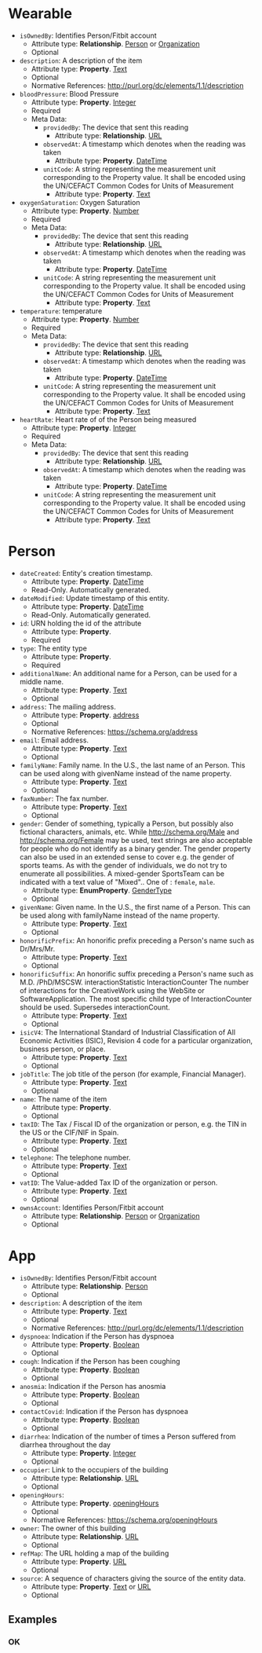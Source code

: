 # Wearable


-  `isOwnedBy`: Identifies Person/Fitbit account
   -  Attribute type: **Relationship**. [Person](http://schema.org/Person) or [Organization](https://schema.org/Organization)
   -  Optional
-  `description`: A description of the item
   -  Attribute type: **Property**. [Text](https://schema.org/Text)
   -  Optional
   -  Normative References: http://purl.org/dc/elements/1.1/description
-  `bloodPressure`: Blood Pressure
   -  Attribute type: **Property**. [Integer](https://schema.org/Integer)
   -  Required
   -  Meta Data: 
       -  `providedBy`: The device that sent this reading
           -  Attribute type: **Relationship**. [URL](https://schema.org/URL)
       -  `observedAt`: A timestamp which denotes when the reading was taken
           -  Attribute type: **Property**. [DateTime](https://schema.org/DateTime)
       -  `unitCode`: A string representing the measurement unit corresponding to the Property value. It shall be encoded using the UN/CEFACT Common Codes for Units of Measurement
           -  Attribute type: **Property**. [Text](https://schema.org/Text)
-  `oxygenSaturation`: Oxygen Saturation
   -  Attribute type: **Property**. [Number](https://schema.org/Number)
   -  Required
   -  Meta Data: 
       -  `providedBy`: The device that sent this reading
           -  Attribute type: **Relationship**. [URL](https://schema.org/URL)
       -  `observedAt`: A timestamp which denotes when the reading was taken
           -  Attribute type: **Property**. [DateTime](https://schema.org/DateTime)
       -  `unitCode`: A string representing the measurement unit corresponding to the Property value. It shall be encoded using the UN/CEFACT Common Codes for Units of Measurement
           -  Attribute type: **Property**. [Text](https://schema.org/Text)
-  `temperature`: temperature
   -  Attribute type: **Property**. [Number](https://schema.org/Number)
   -  Required
   -  Meta Data: 
       -  `providedBy`: The device that sent this reading
           -  Attribute type: **Relationship**. [URL](https://schema.org/URL)
       -  `observedAt`: A timestamp which denotes when the reading was taken
           -  Attribute type: **Property**. [DateTime](https://schema.org/DateTime)
       -  `unitCode`: A string representing the measurement unit corresponding to the Property value. It shall be encoded using the UN/CEFACT Common Codes for Units of Measurement
           -  Attribute type: **Property**. [Text](https://schema.org/Text)
-  `heartRate`: Heart rate of of the Person being measured
   -  Attribute type: **Property**. [Integer](https://schema.org/Integer)
   -  Required
   -  Meta Data: 
       -  `providedBy`: The device that sent this reading
           -  Attribute type: **Relationship**. [URL](https://schema.org/URL)
       -  `observedAt`: A timestamp which denotes when the reading was taken
           -  Attribute type: **Property**. [DateTime](https://schema.org/DateTime)
       -  `unitCode`: A string representing the measurement unit corresponding to the Property value. It shall be encoded using the UN/CEFACT Common Codes for Units of Measurement
           -  Attribute type: **Property**. [Text](https://schema.org/Text)



# Person


-  `dateCreated`: Entity's creation timestamp.
   -  Attribute type: **Property**. [DateTime](https://schema.org/DateTime)
   -  Read-Only. Automatically generated.
-  `dateModified`: Update timestamp of this entity.
   -  Attribute type: **Property**. [DateTime](https://schema.org/DateTime)
   -  Read-Only. Automatically generated.
-  `id`: URN holding the id of the attribute
   -  Attribute type: **Property**. 
   -  Required
-  `type`: The entity type
   -  Attribute type: **Property**. 
   -  Required
-  `additionalName`: An additional name for a Person, can be used for a middle name.
   -  Attribute type: **Property**. [Text](https://schema.org/Text)
   -  Optional
-  `address`: The mailing address.
   -  Attribute type: **Property**. [address](https://schema.org/address)
   -  Optional
   -  Normative References: https://schema.org/address
-  `email`: Email address.
   -  Attribute type: **Property**. [Text](https://schema.org/Text)
   -  Optional
-  `familyName`: Family name. In the U.S., the last name of an Person. This can be used along with givenName instead of the name property.
   -  Attribute type: **Property**. [Text](https://schema.org/Text)
   -  Optional
-  `faxNumber`: The fax number.
   -  Attribute type: **Property**. [Text](https://schema.org/Text)
   -  Optional
-  `gender`: Gender of something, typically a Person, but possibly also fictional characters, animals, etc. While http://schema.org/Male and http://schema.org/Female may be used, text strings are also acceptable for people who do not identify as a binary gender. The gender property can also be used in an extended sense to cover e.g. the gender of sports teams. As with the gender of individuals, we do not try to enumerate all possibilities. A mixed-gender SportsTeam can be indicated with a text value of "Mixed".. One of : `female`, `male`.
   -  Attribute type: **EnumProperty**. [GenderType](https://schema.org/GenderType)
   -  Optional
-  `givenName`: Given name. In the U.S., the first name of a Person. This can be used along with familyName instead of the name property.
   -  Attribute type: **Property**. [Text](https://schema.org/Text)
   -  Optional
-  `honorificPrefix`: An honorific prefix preceding a Person's name such as Dr/Mrs/Mr.
   -  Attribute type: **Property**. [Text](https://schema.org/Text)
   -  Optional
-  `honorificSuffix`: An honorific suffix preceding a Person's name such as M.D. /PhD/MSCSW.
interactionStatistic  InteractionCounter  The number of interactions for the CreativeWork using the WebSite or SoftwareApplication. The most specific child type of InteractionCounter should be used. Supersedes interactionCount.
   -  Attribute type: **Property**. [Text](https://schema.org/Text)
   -  Optional
-  `isicV4`: The International Standard of Industrial Classification of All Economic Activities (ISIC), Revision 4 code for a particular organization, business person, or place.
   -  Attribute type: **Property**. [Text](https://schema.org/Text)
   -  Optional
-  `jobTitle`: The job title of the person (for example, Financial Manager).
   -  Attribute type: **Property**. [Text](https://schema.org/Text)
   -  Optional
-  `name`: The name of the item
   -  Attribute type: **Property**. 
   -  Optional
-  `taxID`: The Tax / Fiscal ID of the organization or person, e.g. the TIN in the US or the CIF/NIF in Spain.
   -  Attribute type: **Property**. [Text](https://schema.org/Text)
   -  Optional
-  `telephone`: The telephone number.
   -  Attribute type: **Property**. [Text](https://schema.org/Text)
   -  Optional
-  `vatID`: The Value-added Tax ID of the organization or person.
   -  Attribute type: **Property**. [Text](https://schema.org/Text)
   -  Optional
-  `ownsAccount`: Identifies Person/Fitbit account
   -  Attribute type: **Relationship**. [Person](http://schema.org/Person) or [Organization](https://schema.org/Organization)
   -  Optional



# App


-  `isOwnedBy`: Identifies Person/Fitbit account
   -  Attribute type: **Relationship**. [Person](http://schema.org/Person)
   -  Optional
-  `description`: A description of the item
   -  Attribute type: **Property**. [Text](https://schema.org/Text)
   -  Optional
   -  Normative References: http://purl.org/dc/elements/1.1/description
-  `dyspnoea`: Indication if the Person has dyspnoea
   -  Attribute type: **Property**. [Boolean](https://schema.org/Boolean)
   -  Optional
-  `cough`: Indication if the Person has been coughing
   -  Attribute type: **Property**. [Boolean](https://schema.org/Boolean)
   -  Optional
-  `anosmia`: Indication if the Person has anosmia
   -  Attribute type: **Property**. [Boolean](https://schema.org/Boolean)
   -  Optional
-  `contactCovid`: Indication if the Person has dyspnoea
   -  Attribute type: **Property**. [Boolean](https://schema.org/Boolean)
   -  Optional
-  `diarrhea`: Indication of the number of times a Person suffered from diarrhea throughout the day
   -  Attribute type: **Property**. [Integer](https://schema.org/Integer)
   -  Optional
-  `occupier`: Link to the occupiers of the building
   -  Attribute type: **Relationship**. [URL](https://schema.org/URL)
   -  Optional
-  `openingHours`: 
   -  Attribute type: **Property**. [openingHours](https://schema.org/openingHours)
   -  Optional
   -  Normative References: https://schema.org/openingHours
-  `owner`: The owner of this building
   -  Attribute type: **Relationship**. [URL](https://schema.org/URL)
   -  Optional
-  `refMap`: The URL holding a map of the building
   -  Attribute type: **Property**. [URL](https://schema.org/URL)
   -  Optional
-  `source`: A sequence of characters giving the source of the entity data.
   -  Attribute type: **Property**. [Text](https://schema.org/Text) or [URL](https://schema.org/URL)
   -  Optional



## Examples

### OK



